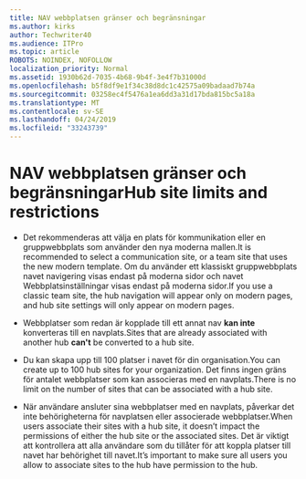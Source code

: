 ```yaml
---
title: NAV webbplatsen gränser och begränsningar
ms.author: kirks
author: Techwriter40
ms.audience: ITPro
ms.topic: article
ROBOTS: NOINDEX, NOFOLLOW
localization_priority: Normal
ms.assetid: 1930b62d-7035-4b68-9b4f-3e4f7b31000d
ms.openlocfilehash: b5f8df9e1f34c38d8dc1c42575a09badaad7b74a
ms.sourcegitcommit: 03258ec4f5476a1ea6dd3a31d17bda815bc5a18a
ms.translationtype: MT
ms.contentlocale: sv-SE
ms.lasthandoff: 04/24/2019
ms.locfileid: "33243739"
---
```

# <a name="hub-site-limits-and-restrictions"></a><span data-ttu-id="38321-102">NAV webbplatsen gränser och begränsningar</span><span class="sxs-lookup"><span data-stu-id="38321-102">Hub site limits and restrictions</span></span>


- <span data-ttu-id="38321-103">Det rekommenderas att välja en plats för kommunikation eller en gruppwebbplats som använder den nya moderna mallen.</span><span class="sxs-lookup"><span data-stu-id="38321-103">It is recommended to select a communication site, or a team site that uses the new modern template.</span></span> <span data-ttu-id="38321-104">Om du använder ett klassiskt gruppwebbplats navet navigering visas endast på moderna sidor och navet Webbplatsinställningar visas endast på moderna sidor.</span><span class="sxs-lookup"><span data-stu-id="38321-104">If you use a classic team site, the hub navigation will appear only on modern pages, and hub site settings will only appear on modern pages.</span></span>


- <span data-ttu-id="38321-105">Webbplatser som redan är kopplade till ett annat nav **kan inte** konverteras till en navplats.</span><span class="sxs-lookup"><span data-stu-id="38321-105">Sites that are already associated with another hub **can't** be converted to a hub site.</span></span>


- <span data-ttu-id="38321-106">Du kan skapa upp till 100 platser i navet för din organisation.</span><span class="sxs-lookup"><span data-stu-id="38321-106">You can create up to 100 hub sites for your organization.</span></span> <span data-ttu-id="38321-107">Det finns ingen gräns för antalet webbplatser som kan associeras med en navplats.</span><span class="sxs-lookup"><span data-stu-id="38321-107">There is no limit on the number of sites that can be associated with a hub site.</span></span>


- <span data-ttu-id="38321-108">När användare ansluter sina webbplatser med en navplats, påverkar det inte behörigheterna för navplatsen eller associerade webbplatser.</span><span class="sxs-lookup"><span data-stu-id="38321-108">When users associate their sites with a hub site, it doesn’t impact the permissions of either the hub site or the associated sites.</span></span> <span data-ttu-id="38321-109">Det är viktigt att kontrollera att alla användare som du tillåter för att koppla platser till navet har behörighet till navet.</span><span class="sxs-lookup"><span data-stu-id="38321-109">It’s important to make sure all users you allow to associate sites to the hub have permission to the hub.</span></span>

